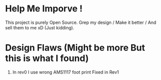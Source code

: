 # Help Me Imporve !

This project is purely Open Source. Grep my design / Make it better / And sell them to me xD (Just kidding).

# Design Flaws (Might be more But this is what I found) 

1. In rev0 I use wrong AMS1117 foot print Fixed in Rev1
